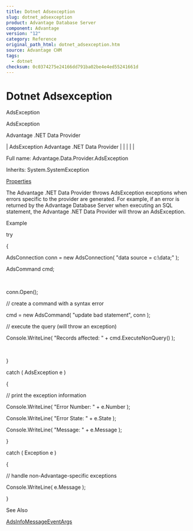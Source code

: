 ```yaml
---
title: Dotnet Adsexception
slug: dotnet_adsexception
product: Advantage Database Server
component: Advantage
version: "12"
category: Reference
original_path_html: dotnet_adsexception.htm
source: Advantage CHM
tags:
  - dotnet
checksum: 0c0374275e24166dd791ba02be4e4ed55241661d
---
```


# Dotnet Adsexception

AdsException

AdsException

Advantage .NET Data Provider

| AdsException  Advantage .NET Data Provider |  |  |  |  |

Full name: Advantage.Data.Provider.AdsException

Inherits: System.SystemException

[Properties](dotnet_adsexception_properties.md)

The Advantage .NET Data Provider throws AdsException exceptions when errors specific to the provider are generated. For example, if an error is returned by the Advantage Database Server when executing an SQL statement, the Advantage .NET Data Provider will throw an AdsException.

Example

try

{

AdsConnection conn = new AdsConnection( "data source = c:\\data;" );

AdsCommand cmd;

 

conn.Open();

// create a command with a syntax error

cmd = new AdsCommand( "update bad statement", conn );

// execute the query (will throw an exception)

Console.WriteLine( "Records affected: " + cmd.ExecuteNonQuery() );

 

}

catch ( AdsException e )

{

// print the exception information

Console.WriteLine( "Error Number: " + e.Number );

Console.WriteLine( "Error State: " + e.State );

Console.WriteLine( "Message: " + e.Message );

}

catch ( Exception e )

{

// handle non-Advantage-specific exceptions

Console.WriteLine( e.Message );

}

See Also

[AdsInfoMessageEventArgs](dotnet_adsinfomessageeventargs.md)
